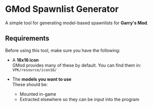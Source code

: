 # GMod Spawnlist Generator

A simple tool for generating model-based spawnlists for **Garry's Mod**.

## Requirements

Before using this tool, make sure you have the following:

- A **16x16 icon**  
  GMod provides many of these by default. You can find them in:  
  `VPK/resource/icon16/`

- The **models you want to use**  
  These should be:
  - Mounted in-game  
  - Extracted elsewhere so they can be input into the program
